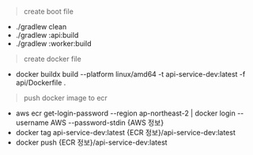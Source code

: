 > create boot file
- ./gradlew clean
- ./gradlew :api:build
- ./gradlew :worker:build

> create docker file
- docker buildx build --platform linux/amd64 -t api-service-dev:latest -f api/Dockerfile .

> push docker image to ecr
- aws ecr get-login-password --region ap-northeast-2 | docker login --username AWS --password-stdin {AWS 정보}
- docker tag api-service-dev:latest {ECR 정보}/api-service-dev:latest
- docker push {ECR 정보}/api-service-dev:latest